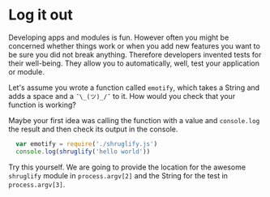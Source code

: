 # Log it out

Developing apps and modules is fun. However often you might be concerned whether
things work or when you add new features you want to be sure you did not break
anything. Therefore developers invented tests for their well-being. They allow 
you to automatically, well, test your application or module.

Let's assume you wrote a function called `emotify`, which takes a String and
adds a space and a `¯\_(ツ)_/¯` to it. How would you check that your function is
working?

Maybe your first idea was calling the function with a value and `console.log`
the result and then check its output in the console.

```js
  var emotify = require('./shruglify.js')
  console.log(shruglify('hello world'))
```

Try this yourself. We are going to provide the location for the awesome
`shruglify` module in `process.argv[2]` and the String for the test in
`process.argv[3]`.
